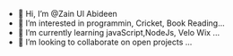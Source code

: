 - 👋 Hi, I’m @Zain Ul Abideen
- 👀 I’m interested in programmin, Cricket, Book Reading...
- 🌱 I’m currently learning javaScript,NodeJs, Velo Wix  ...
- 💞️ I’m looking to collaborate on open projects ...

<!---
Zain-Ul-Abidden/Zain-Ul-Abidden is a ✨ special ✨ repository because its `README.md` (this file) appears on your GitHub profile.
You can click the Preview link to take a look at your changes.
--->
